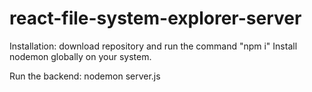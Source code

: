 # react-file-system-explorer-server
Installation: download repository and run the command "npm i"
Install nodemon globally on your system.

Run the backend: nodemon server.js
